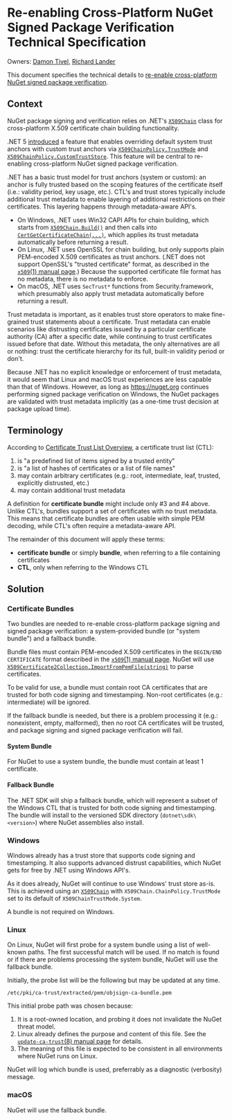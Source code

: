 # Re-enabling Cross-Platform NuGet Signed Package Verification Technical Specification

Owners:  [Damon Tivel](https://github.com/dtivel), [Richard Lander](https://github.com/richlander)

This document specifies the technical details to [re-enable cross-platform NuGet signed package verification](https://github.com/dotnet/designs/pull/245).

## Context

NuGet package signing and verification relies on .NET's [`X509Chain`](https://docs.microsoft.com/dotnet/api/system.security.cryptography.x509certificates.x509chain?view=net-5.0) class for cross-platform X.509 certificate chain building functionality.

.NET 5 [introduced](https://github.com/dotnet/runtime/issues/20302) a feature that enables overriding default system trust anchors with custom trust anchors via [`X509ChainPolicy.TrustMode`](https://docs.microsoft.com/dotnet/api/system.security.cryptography.x509certificates.x509chainpolicy.trustmode?view=net-5.0) and [`X509ChainPolicy.CustomTrustStore`](https://docs.microsoft.com/dotnet/api/system.security.cryptography.x509certificates.x509chainpolicy.customtruststore?view=net-5.0).  This feature will be central to re-enabling cross-platform NuGet signed package verification.

.NET has a basic trust model for trust anchors (system or custom):  an anchor is fully trusted based on the scoping features of the certificate itself (i.e.:  validity period, key usage, etc.).  CTL's and trust stores typically include additional trust metadata to enable layering of additional restrictions on their certificates.  This layering happens through metadata-aware API's.

* On Windows, .NET uses Win32 CAPI APIs for chain building, which starts from [`X509Chain.Build()`](https://docs.microsoft.com/dotnet/api/system.security.cryptography.x509certificates.x509chain.build?view=net-5.0) and then calls into [`CertGetCertificateChain(...)`](https://docs.microsoft.com/windows/win32/api/wincrypt/nf-wincrypt-certgetcertificatechain), which applies its trust metadata automatically before returning a result.
* On Linux, .NET uses OpenSSL for chain building, but only supports plain PEM-encoded X.509 certificates as trust anchors.  (.NET does not support OpenSSL's "trusted certificate" format, as described in the [`x509`(1) manual page](https://www.openssl.org/docs/man1.1.1/man1/x509.html).)  Because the supported certificate file format has no metadata, there is no metadata to enforce.
* On macOS, .NET uses `SecTrust*` functions from Security.framework, which presumably also apply trust metadata automatically before returning a result.

Trust metadata is important, as it enables trust store operators to make fine-grained trust statements about a certificate.  Trust metadata can enable scenarios like distrusting certificates issued by a particular certificate authority (CA) after a specific date, while continuing to trust certificates issued before that date.  Without this metadata, the only alternatives are all or nothing:  trust the certificate hierarchy for its full, built-in validity period or don't.

Because .NET has no explicit knowledge or enforcement of trust metadata, it would seem that Linux and macOS trust experiences are less capable than that of Windows.  However, as long as https://nuget.org continues performing signed package verification on Windows, the NuGet packages are validated with trust metadata implicitly (as a one-time trust decision at package upload time).

## Terminology

According to [Certificate Trust List Overview](https://docs.microsoft.com/windows/win32/seccrypto/certificate-trust-list-overview), a certificate trust list (CTL):

1. is "a predefined list of items signed by a trusted entity"
2. is "a list of hashes of certificates or a list of file names"
3. may contain arbitrary certificates (e.g.:  root, intermediate, leaf, trusted, explicitly distrusted, etc.)
4. may contain additional trust metadata

A definition for **certificate bundle** might include only #3 and #4 above.  Unlike CTL's, bundles support a set of certificates with no trust metadata.  This means that certificate bundles are often usable with simple PEM decoding, while CTL's often require a metadata-aware API.

The remainder of this document will apply these terms:

* **certificate bundle** or simply **bundle**, when referring to a file containing certificates
* **CTL**, only when referring to the Windows CTL

## Solution

### Certificate Bundles

Two bundles are needed to re-enable cross-platform package signing and signed package verification:  a system-provided bundle (or "system bundle") and a fallback bundle.

Bundle files must contain PEM-encoded X.509 certificates in the `BEGIN/END CERTIFICATE` format described in the [`x509`(1) manual page](https://www.openssl.org/docs/man1.1.1/man1/x509.html).  NuGet will use [`X509Certificate2Collection.ImportFromPemFile(string)`](https://docs.microsoft.com/dotnet/api/system.security.cryptography.x509certificates.x509certificate2collection.importfrompemfile?view=net-5.0) to parse certificates.

To be valid for use, a bundle must contain root CA certificates that are trusted for both code signing and timestamping.  Non-root certificates (e.g.:  intermediate) will be ignored.

If the fallback bundle is needed, but there is a problem processing it (e.g.:  nonexistent, empty, malformed), then no root CA certificates will be trusted, and package signing and signed package verification will fail.

#### System Bundle

For NuGet to use a system bundle, the bundle must contain at least 1 certificate.

#### Fallback Bundle

The .NET SDK will ship a fallback bundle, which will represent a subset of the Windows CTL that is trusted for both code signing and timestamping.  The bundle will install to the versioned SDK directory (`dotnet\sdk\<version>`) where NuGet assemblies also install.

### Windows

Windows already has a trust store that supports code signing and timestamping.  It also supports advanced distrust capabilities, which NuGet gets for free by .NET using Windows API's.

As it does already, NuGet will continue to use Windows' trust store as-is.  This is achieved using an [`X509Chain`](https://docs.microsoft.com/dotnet/api/system.security.cryptography.x509certificates.x509chain?view=net-5.0) with `X509Chain.ChainPolicy.TrustMode` set to its default of `X509ChainTrustMode.System`.

A bundle is not required on Windows.

### Linux

On Linux, NuGet will first probe for a system bundle using a list of well-known paths.  The first successful match will be used.  If no match is found or if there are problems processing the system bundle, NuGet will use the fallback bundle.

Initially, the probe list will be the following but may be updated at any time.
```
/etc/pki/ca-trust/extracted/pem/objsign-ca-bundle.pem
```

This initial probe path was chosen because:

1. It is a root-owned location, and probing it does not invalidate the NuGet threat model.
2. Linux already defines the purpose and content of this file.  See the [`update-ca-trust`(8) manual page](https://www.linux.org/docs/man8/update-ca-trust.html) for details.
3. The meaning of this file is expected to be consistent in all environments where NuGet runs on Linux.

NuGet will log which bundle is used, preferrably as a diagnostic (verbosity) message.

### macOS

NuGet will use the fallback bundle.